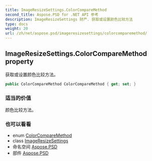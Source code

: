 ```yaml
---
title: ImageResizeSettings.ColorCompareMethod
second_title: Aspose.PSD for .NET API 参考
description: ImageResizeSettings 财产. 获取或设置颜色比较方法
type: docs
weight: 20
url: /zh/net/aspose.psd/imageresizesettings/colorcomparemethod/
---
```

## ImageResizeSettings.ColorCompareMethod property

获取或设置颜色比较方法。

```csharp
public ColorCompareMethod ColorCompareMethod { get; set; }
```

### 适当的价值

颜色比较方法。

### 也可以看看

* enum [ColorCompareMethod](../../colorcomparemethod/)
* class [ImageResizeSettings](../)
* 命名空间 [Aspose.PSD](../../imageresizesettings/)
* 部件 [Aspose.PSD](../../../)


